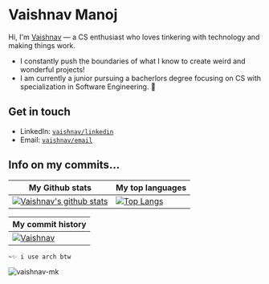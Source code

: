 # Vaishnav Manoj
Hi, I'm [Vaishnav](https://vaishnav.one) — a CS enthusiast who loves tinkering with technology and making things work. 
* I constantly push the boundaries of what I know to create weird and wonderful projects!
* I am currently a junior pursuing a bacherlors degree focusing on CS with specialization in Software Engineering. 🚀


## Get in touch
- LinkedIn: [`vaishnav/linkedin`](https://vaishnav.one/linkedin)
- Email: [`vaishnav/email`](https://vaishnav.one/email)


## Info on my commits...

| My Github stats | My top languages |
|---|---|
| [![Vaishnav's github stats](https://github-readme-stats.vercel.app/api?username=vaishnav-mk&show_icons=true&theme=dark)](https://github.com/vaishnav-mk) | [![Top Langs](https://github-readme-stats.vercel.app/api/top-langs/?username=vaishnav-mk&layout=compact&theme=dark)](https://github.com/vaishnav-mk) | 

| My commit history |
|---|
|[![Vaishnav](https://github-readme-activity-graph.vercel.app/graph?username=vaishnav-mk&bg_color=151515&color=c1c0c1&line=ffffff&point=403d3d&area=true&hide_border=true)](https://github.com/ashutosh00710/github-readme-activity-graph) |


`~✨ i use arch btw`
<p align="left"><img src="https://komarev.com/ghpvc/?username=vaishnav-mk&color=grey" alt="vaishnav-mk"/></p>
